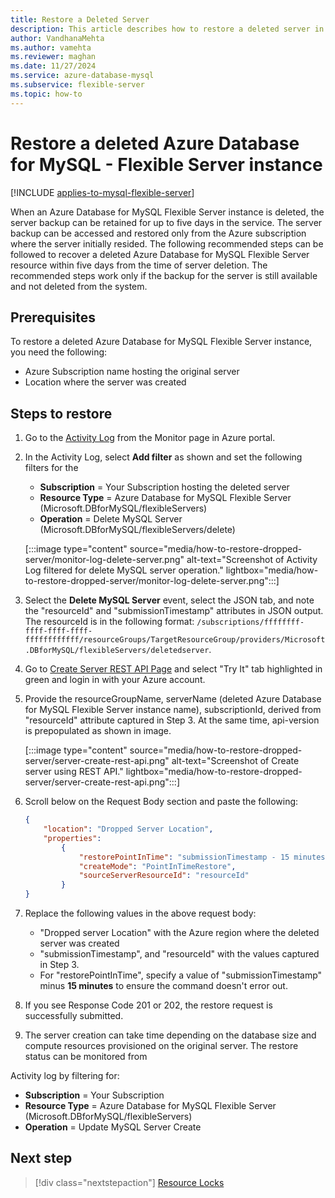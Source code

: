 ```yaml
---
title: Restore a Deleted Server
description: This article describes how to restore a deleted server in Azure Database for MySQL - Flexible Server by using the Azure portal.
author: VandhanaMehta
ms.author: vamehta
ms.reviewer: maghan
ms.date: 11/27/2024
ms.service: azure-database-mysql
ms.subservice: flexible-server
ms.topic: how-to
---
```


# Restore a deleted Azure Database for MySQL - Flexible Server instance

[!INCLUDE [applies-to-mysql-flexible-server](../includes/applies-to-mysql-flexible-server.md)]

When an Azure Database for MySQL Flexible Server instance is deleted, the server backup can be retained for up to five days in the service. The server backup can be accessed and restored only from the Azure subscription where the server initially resided. The following recommended steps can be followed to recover a deleted Azure Database for MySQL Flexible Server resource within five days from the time of server deletion. The recommended steps work only if the backup for the server is still available and not deleted from the system.

## Prerequisites

To restore a deleted Azure Database for MySQL Flexible Server instance, you need the following:
- Azure Subscription name hosting the original server
- Location where the server was created

## Steps to restore

1. Go to the [Activity Log](https://portal.azure.com/#blade/Microsoft_Azure_ActivityLog/ActivityLogBlade) from the Monitor page in Azure portal.

1. In the Activity Log, select **Add filter** as shown and set the following filters for the

    - **Subscription** = Your Subscription hosting the deleted server
    - **Resource Type** = Azure Database for MySQL Flexible Server (Microsoft.DBforMySQL/flexibleServers)
    - **Operation** = Delete MySQL Server (Microsoft.DBforMySQL/flexibleServers/delete)

     [:::image type="content" source="media/how-to-restore-dropped-server/monitor-log-delete-server.png" alt-text="Screenshot of Activity Log filtered for delete MySQL server operation." lightbox="media/how-to-restore-dropped-server/monitor-log-delete-server.png":::]

1. Select the **Delete MySQL Server** event, select the JSON tab, and note the "resourceId" and "submissionTimestamp" attributes in JSON output. The resourceId is in the following format: `/subscriptions/ffffffff-ffff-ffff-ffff-ffffffffffff/resourceGroups/TargetResourceGroup/providers/Microsoft.DBforMySQL/flexibleServers/deletedserver`.

1. Go to [Create Server REST API Page](/rest/api/mysql/flexibleserver/servers/create) and select "Try It" tab highlighted in green and login in with your Azure account.

1. Provide the resourceGroupName, serverName (deleted Azure Database for MySQL Flexible Server instance name), subscriptionId, derived from "resourceId" attribute captured in Step 3. At the same time, api-version is prepopulated as shown in image.

     [:::image type="content" source="media/how-to-restore-dropped-server/server-create-rest-api.png" alt-text="Screenshot of Create server using REST API." lightbox="media/how-to-restore-dropped-server/server-create-rest-api.png":::]

1. Scroll below on the Request Body section and paste the following:

    ```json
    {
        "location": "Dropped Server Location",
        "properties":
            {
                "restorePointInTime": "submissionTimestamp - 15 minutes",
                "createMode": "PointInTimeRestore",
                "sourceServerResourceId": "resourceId"
            }
    }
    ```

1. Replace the following values in the above request body:

   - "Dropped server Location" with the Azure region where the deleted server was created
   - "submissionTimestamp", and "resourceId" with the values captured in Step 3.
   - For "restorePointInTime", specify a value of "submissionTimestamp" minus **15 minutes** to ensure the command doesn't error out.

1. If you see Response Code 201 or 202, the restore request is successfully submitted.

1. The server creation can take time depending on the database size and compute resources provisioned on the original server. The restore status can be monitored from

Activity log by filtering for:

   - **Subscription** = Your Subscription
   - **Resource Type** = Azure Database for MySQL Flexible Server (Microsoft.DBforMySQL/flexibleServers)
   - **Operation** = Update MySQL Server Create

## Next step

> [!div class="nextstepaction"]
> [Resource Locks](https://techcommunity.microsoft.com/blog/adformysql/preventing-the-disaster-of-accidental-deletion-for-your-mysql-database-on-azure/825222)
